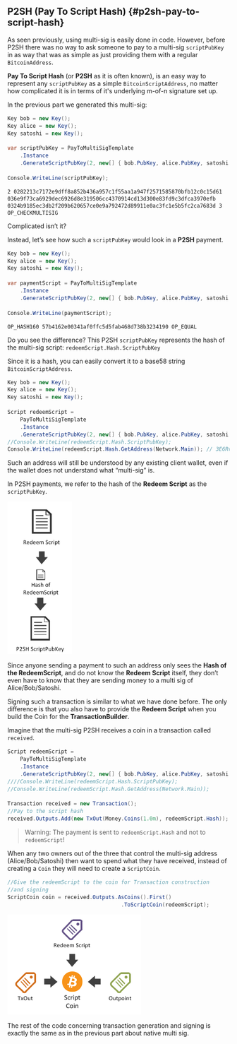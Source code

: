 ## P2SH (Pay To Script Hash) {#p2sh-pay-to-script-hash}

As seen previously, using multi-sig is easily done in code. However, before P2SH there was no way to ask someone to pay to a multi-sig ```scriptPubKey``` in as way that was as simple as just providing them with a regular ```BitcoinAddress```.  

**Pay To Script Hash** (or **P2SH** as it is often known), is an easy way to represent any ```scriptPubKey``` as a simple ```BitcoinScriptAddress```, no matter how complicated it is in terms of it's underlying m-of-n signature set up.

In the previous part we generated this multi-sig:

```cs
Key bob = new Key();
Key alice = new Key();
Key satoshi = new Key();

var scriptPubKey = PayToMultiSigTemplate
    .Instance
    .GenerateScriptPubKey(2, new[] { bob.PubKey, alice.PubKey, satoshi.PubKey });

Console.WriteLine(scriptPubKey);
```  

```
2 0282213c7172e9dff8a852b436a957c1f55aa1a947f2571585870bfb12c0c15d61 036e9f73ca6929dec6926d8e319506cc4370914cd13d300e83fd9c3dfca3970efb 0324b9185ec3db2f209b620657ce0e9a792472d89911e0ac3fc1e5b5fc2ca7683d 3 OP_CHECKMULTISIG
```  

Complicated isn’t it?

Instead, let’s see how such a ```scriptPubKey``` would look in a **P2SH** payment.

```cs
Key bob = new Key();
Key alice = new Key();
Key satoshi = new Key();

var paymentScript = PayToMultiSigTemplate
    .Instance
    .GenerateScriptPubKey(2, new[] { bob.PubKey, alice.PubKey, satoshi.PubKey }).PaymentScript;

Console.WriteLine(paymentScript);
```  

```
OP_HASH160 57b4162e00341af0ffc5d5fab468d738b3234190 OP_EQUAL
```  

Do you see the difference? This P2SH ```scriptPubKey``` represents the hash of the multi-sig script: ```redeemScript.Hash.ScriptPubKey```

Since it is a hash, you can easily convert it to a base58 string ```BitcoinScriptAddress```.

```cs
Key bob = new Key();
Key alice = new Key();
Key satoshi = new Key();

Script redeemScript =
    PayToMultiSigTemplate
    .Instance
    .GenerateScriptPubKey(2, new[] { bob.PubKey, alice.PubKey, satoshi.PubKey });
//Console.WriteLine(redeemScript.Hash.ScriptPubKey);
Console.WriteLine(redeemScript.Hash.GetAddress(Network.Main)); // 3E6RvwLNfkH6PyX3bqoVGKzrx2AqSJFhjo
```  

Such an address will still be understood by any existing client wallet, even if the wallet does not understand what “multi-sig” is.

In P2SH payments, we refer to the hash of the **Redeem Script** as the ```scriptPubKey```.  

![](../assets/RedeemScript.png)  

Since anyone sending a payment to such an address only sees the **Hash of the RedeemScript**, and do not know the **Redeem Script** itself, they don’t even have to know that they are sending money to a multi sig of Alice/Bob/Satoshi.  

Signing such a transaction is similar to what we have done before. The only difference is that you also have to provide the **Redeem Script** when you build the Coin for the **TransactionBuilder**.

Imagine that the multi-sig P2SH receives a coin in a transaction called ```received```.  

```cs
Script redeemScript =
    PayToMultiSigTemplate
    .Instance
    .GenerateScriptPubKey(2, new[] { bob.PubKey, alice.PubKey, satoshi.PubKey });
////Console.WriteLine(redeemScript.Hash.ScriptPubKey);
//Console.WriteLine(redeemScript.Hash.GetAddress(Network.Main));
            
Transaction received = new Transaction();
//Pay to the script hash
received.Outputs.Add(new TxOut(Money.Coins(1.0m), redeemScript.Hash));
```  

> Warning: The payment is sent to ```redeemScript.Hash``` and not to ```redeemScript```!  

When any two owners out of the three that control the multi-sig address (Alice/Bob/Satoshi) then want to spend what they have received, instead of creating a ```Coin``` they will need to create a ```ScriptCoin```.  

```cs
//Give the redeemScript to the coin for Transaction construction
//and signing
ScriptCoin coin = received.Outputs.AsCoins().First()
                                    .ToScriptCoin(redeemScript);
```  

![](../assets/ScriptCoin.png)  

The rest of the code concerning transaction generation and signing is exactly the same as in the previous part about native multi sig.
